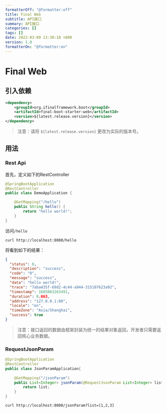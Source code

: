 ```yaml
---
formatterOff: "@formatter:off"
title: Final Web
subtitle: API接口
summary: API接口
categories: [] 
tags: [] 
date: 2022-03-09 13:30:18 +800 
version: 1.0
formatterOn: "@formatter:on"
---
```


# Final Web

## 引入依赖

```xml
<dependency>
    <groupId>org.ifinalframework.boot</groupId>
    <artifactId>final-boot-starter-web</artifactId>
    <version>${latest.release.version}</version>
</dependency>
```

> 注意：请将 `${latest.release.version}` 更改为实际的版本号。

## 用法

### Rest Api

首先，定义如下的RestController

```java
@SpringBootApplication
@RestController
public class DemoApplication {

	@GetMapping("/hello")
	public String hello() {
		return "hello world!";
    }
}
```

访问`/hello`

```shell
curl http://localhost:8080/hello
```

将看到如下的结果：

```json
{
  "status": 0,
  "description": "success",
  "code": "0",
  "message": "success",
  "data": "hello world!",
  "trace": "7aba435f-69d2-4c44-a944-315107623a92",
  "timestamp": 1605063263491,
  "duration": 0.063,
  "address": "127.0.0.1:80",
  "locale": "en",
  "timeZone": "Asia/Shanghai",
  "success": true
}
```

> 注意：接口返回的数据由框架封装为统一的结果对象返回，开发者只需要返回核心业务数据。

### RequestJsonParam

```java
@SpringBootApplication
@RestController
public class JsonParamApplication{
    
    @GetMapping("/jsonParam")
    public List<Integer> jsonParam(@RequestJsonParam List<Integer> list){
        return list;
    }
}
```

```shell
curl http://localhost:8080/jsonParam?list=[1,2,3]
```